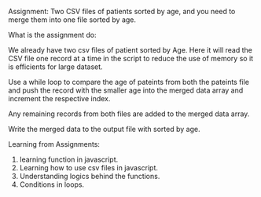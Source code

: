 Assignment:
Two CSV files of patients sorted by age, and you need to merge them into one file sorted by age.

What is the assignment do:

We already have two csv files of patient sorted by Age. Here it will read the CSV file one record at a time in the script to reduce the use of memory so it is efficients for large dataset.

Use a while loop to compare the age of pateints from both the pateints file and push the record with the smaller age into the merged data array and increment the respective index.

Any remaining records from both files are added to the merged data array.

Write the merged data to the output file  with sorted by age.

Learning from Assignments:

1. learning function in javascript.
2. Learning how to use csv files in javascript.
3. Understanding logics behind the functions.
4. Conditions in loops.
